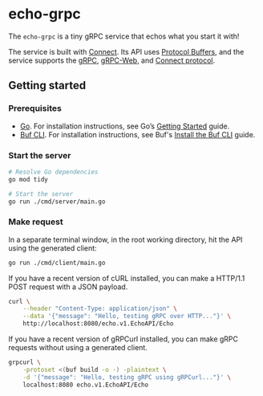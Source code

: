 # echo-grpc

The `echo-grpc` is a tiny gRPC service that echos what you start it with!

The service is built with [Connect][connect].
Its API uses [Protocol Buffers][proto], and the service
supports the [gRPC][grpc-protocol], [gRPC-Web][grpcweb-protocol], and [Connect protocol][connect-protocol].

## Getting started

### Prerequisites

- [Go][go]. For installation instructions, see Go’s [Getting Started][go-install] guide.
- [Buf CLI][buf-cli]. For installation instructions, see Buf's [Install the Buf CLI][buf-install] guide.

### Start the server

```sh
# Resolve Go dependencies
go mod tidy

# Start the server
go run ./cmd/server/main.go
```

### Make request

In a separate terminal window, in the root working directory, hit the API using the generated client:

```sh
go run ./cmd/client/main.go
```

If you have a recent version of cURL installed,
you can make a HTTP/1.1 POST request with a JSON payload.

```sh
curl \
    --header "Content-Type: application/json" \
    --data '{"message": "Hello, testing gRPC over HTTP..."}' \
    http://localhost:8080/echo.v1.EchoAPI/Echo
```

If you have a recent version of gRPCurl installed,
you can make gRPC requests without using a generated client.

```sh
grpcurl \
    -protoset <(buf build -o -) -plaintext \
    -d '{"message": "Hello, testing gRPC using gRPCurl..."}' \
    localhost:8080 echo.v1.EchoAPI/Echo
```

[buf-cli]: https://buf.build/docs/ecosystem/cli-overview
[buf-install]: https://buf.build/docs/installation
[connect]: https://github.com/connectrpc/connect-go
[connect-protocol]: https://connectrpc.com/docs/protocol
[go]: https://golang.org/
[go-install]: https://golang.org/doc/install
[grpc-protocol]: https://github.com/grpc/grpc/blob/master/doc/PROTOCOL-HTTP2.md
[grpcweb-protocol]: https://github.com/grpc/grpc/blob/master/doc/PROTOCOL-WEB.md
[proto]: https://protobuf.dev/overview/
